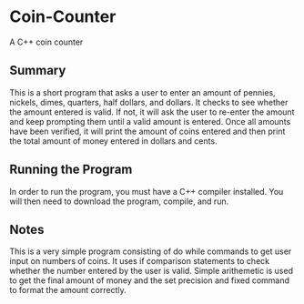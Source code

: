 # Coin-Counter
A C++ coin counter


Summary
----------------------------------------------------------------------------------------
This is a short program that asks a user to enter an amount of pennies, nickels, dimes, quarters, half dollars, and dollars. It checks to see whether the amount entered is valid. If not, it will ask the user to re-enter the amount and keep prompting them until a valid amount is entered. Once all amounts have been verified, it will print the amount of coins entered and then print the total amount of money entered in dollars and cents. 


Running the Program
-------------------------------------------------------------------------------------
In order to run the program, you must have a C++ compiler installed. You will then need to download the program, compile, and run. 


Notes
----------------------------------------------------------
This is a very simple program consisting of do while commands to get user input on numbers of coins. It uses if comparison statements to check whether the number entered by the user is valid. Simple arithemetic is used to get the final amount of money and the set precision and fixed command to format the amount correctly.

